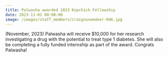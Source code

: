 ```yaml
---
title: Palwasha awarded 2023 Kopchick Fellowship
date: 2023-11-01 00:00:00
image: /images/staff_members/craignunemaker-046.jpg
---
```

(November, 2023) Palwasha will receive $10,000 for her research investigating a drug with the potential to treat type 1 diabetes. She will also be completing a fully funded internship as part of the award. Congrats Palwasha!